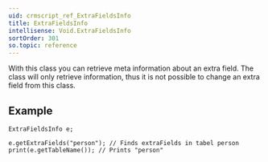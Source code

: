 ```yaml
---
uid: crmscript_ref_ExtraFieldsInfo
title: ExtraFieldsInfo
intellisense: Void.ExtraFieldsInfo
sortOrder: 301
so.topic: reference
---
```


With this class you can retrieve meta information about an extra field. The
class will only retrieve information, thus it is not possible to change an
extra field from this class.



## Example


    ExtraFieldsInfo e;
    
    e.getExtraFields("person"); // Finds extraFields in tabel person
    print(e.getTableName()); // Prints "person"
